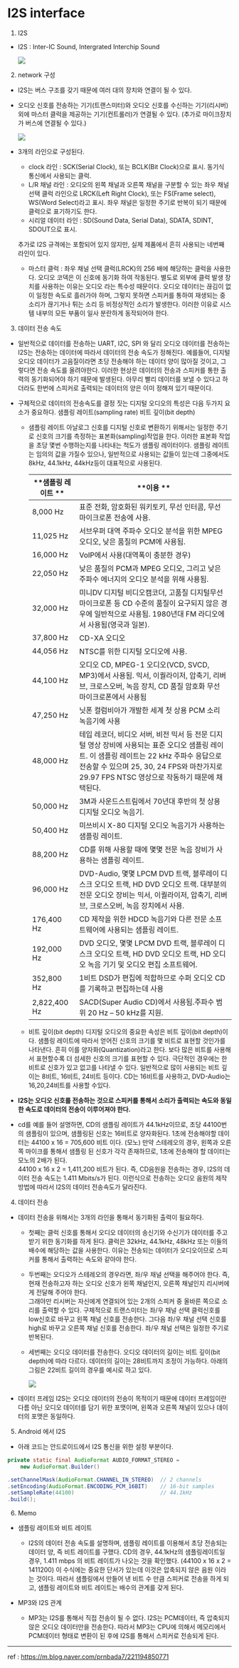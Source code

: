 I2S interface 
=====


1. I2S

 - I2S : Inter-IC Sound, Intergrated Interchip Sound

	 ![](./images/I2S_01.png)

2. network 구성

 - I2S는 버스 구조를 갖기 때문에 여러 대의 장치와 연결이 될 수 있다. 
 - 오디오 신호를 전송하는 기기(트랜스미터)와 오디오 신호를 수신하는 기기(리시버)외에 마스터 클럭을 제공하는 기기(컨트롤러)가 연결될 수 있다.
  (추가로 마이크장치가 버스에 연결될 수 있다.)

	![](./images/I2S_02.png)

 - 3개의 라인으로 구성된다.
   * clock 라인 : SCK(Serial Clock), 또는 BCLK(Bit Clock)으로 표시.
     동기식 통신에서 사용되는 클럭.
   * L/R 채널 라인 : 오디오의 왼쪽 채널과 오른쪽 채널을 구분할 수 있는 좌우 채널 선택 클럭 라인으로 LRCK(Left Right Clock), 또는 FS(Frame select), WS(Word Select)라고 표시.
     좌우 채널은 일정한 주기로 반복이 되기 때문에 클럭으로 표기하기도 한다.
   * 시리얼 데이터 라인 : SD(Sound Data, Serial Data), SDATA, SDINT, SDOUT으로 표시.
   
   추가로 I2S 규격에는 포함되어 있지 않지만, 실제 제품에서 흔히 사용되는 네번째 라인이 있다.
   * 마스터 클럭 : 좌우 채널 선택 클럭(LRCK)의 256 배에 해당하는 클럭을 사용한다. 
     오디오 코덱은 이 신호에 동기화 하여 작동된다. 별도로 외부에 클럭 발생 장치를 사용하는 이유는 오디오 라는 특수성 때문이다.
	 오디오 데이터는 끊김이 없이 일정한 속도로 흘러가야 하며, 그렇지 못하면 스피커를 통하여 재생되는 중 소리가 끊기거나 튀는 소리 등 비정상적인 소리가 발생한다. 
	 이러한 이유로 시스템 내부의 모든 부품이 일사 분란하게 동작되어야 한다.

3. 데이터 전송 속도
 - 일반적으로 데이터를 전송하는 UART, I2C, SPI 와 달리 오디오 데이터를 전송하는 I2S는 전송하는 데이터에 따라서 데이터의 전송 속도가 정해진다.
   예를들어, 디지털 오디오 데이터가 고음질이라면 초당 전송해야 하는 데이터 양이 많아질 것이고, 그렇다면 전송 속도를 올려야한다.
   이러한 현상은 데이터의 전송과 스피커를 통한 출력의 동기화되어야 하기 때문에 발생된다. 아무리 빨리 데이터를 보낼 수 있다고 하더라도 한번에 스피커로 출력되는 데이터의 양은 이미 정해져 있기 때문이다. 
  - 구체적으로 데이터의 전송속도를 결정 짓는 디지털 오디오의 특성은 다음 두가지 요소가 중요하다.
    샘플링 레이트(sampling rate)
	비트 깊이(bit depth)
    * 샘플링 레이트
		아날로그 신호를 디지털 신호로 변환하기 위해서는 일정한 주기로 신호의 크기를 측정하는 표본화(sampling)작업을 한다. 
		이러한 표본화 작업을 초당 몇번 수행하는지를 나타내는 척도가 샘플링 레이터이다.
		샘플링 레이트는 임의의 값을 가질수 있으나, 일반적으로 사용되는 값들이 있는데 그중에서도  8kHz, 44.1kHz, 44kHz등이 대표적으로 사용된다.

		| **샘플링 레이트 ** 	| **이용 **                                                                                                                                                                                                                                    	|
		|--------------------	|----------------------------------------------------------------------------------------------------------------------------------------------------------------------------------------------------------------------------------------------	|
		| 8,000 Hz           	| 표준 전화, 암호화된 워키토키, 무선 인터콤, 무선 마이크로폰 전송에 사용.                                                                                                                                                                      	|
		| 11,025 Hz          	| 서브우퍼 대역 주파수 오디오 분석을 위한 MPEG 오디오, 낮은 품질의 PCM에 사용됨.                                                                                                                                                               	|
		| 16,000 Hz          	| VoIP에서 사용(대역폭이 충분한 경우)                                                                                                                                                                                                          	|
		| 22,050 Hz          	| 낮은 품질의 PCM과 MPEG 오디오, 그리고 낮은 주파수 에너지의 오디오 분석을 위해 사용됨.                                                                                                                                                        	|
		| 32,000 Hz          	| 미니DV 디지털 비디오캠코더, 고품질 디지털무선 마이크로폰 등 CD 수준의 품질이 요구되지 않은 경우에 일반적으로 사용됨. 1980년대 FM 라디오에서 사용됨(영국과 일본).                                                                             	|
		| 37,800 Hz          	| CD-XA 오디오                                                                                                                                                                                                                                 	|
		| 44,056 Hz          	| NTSC를 위한 디지털 오디오에 사용.                                                                                                                                                                                                            	|
		| 44,100 Hz          	| 오디오 CD, MPEG-1 오디오(VCD, SVCD, MP3)에서 사용됨. 믹서, 이퀄라이저, 압축기, 리버브, 크로스오버, 녹음 장치, CD 품질 암호화 무선 마이크로폰에서 사용됨                                                                                      	|
		| 47,250 Hz          	| 닛폰 컬럼비아가 개발한 세계 첫 상용 PCM 소리 녹음기에 사용                                                                                                                                                                                   	|
		| 48,000 Hz          	| 테입 레코더, 비디오 서버, 비전 믹서 등 전문 디지털 영상 장비에 사용되는 표준 오디오 샘플링 레이트. 이 샘플링 레이트는 22 kHz 주파수 응답으로 전송할 수 있으며 25, 30, 24 FPS와 마찬가지로 29.97 FPS NTSC 영상으로 작동하기 때문에 채택된다.  	|
		| 50,000 Hz          	| 3M과 사운드스트림에서 70년대 후반의 첫 상용 디지털 오디오 녹음기.                                                                                                                                                                            	|
		| 50,400 Hz          	| 미쓰비시 X-80 디지털 오디오 녹음기가 사용하는 샘플링 레이트.                                                                                                                                                                                 	|
		| 88,200 Hz          	| CD를 위해 사용할 때에 몇몇 전문 녹음 장비가 사용하는 샘플링 레이트.                                                                                                                                                                          	|
		| 96,000 Hz          	| DVD-Audio, 몇몇 LPCM DVD 트랙, 블루레이 디스크 오디오 트랙, HD DVD 오디오 트랙. 대부분의 전문 오디오 장비는 믹서, 이퀄라이저, 압축기, 리버브, 크로스오버, 녹음 장치에서 사용.                                                                	|
		| 176,400 Hz         	| CD 제작을 위한 HDCD 녹음기와 다른 전문 소프트웨어에 사용되는 샘플링 레이트.                                                                                                                                                                  	|
		| 192,000 Hz         	| DVD 오디오, 몇몇 LPCM DVD 트랙, 블루레이 디스크 오디오 트랙, HD DVD 오디오 트랙, HD 오디오 녹음 기기 및 오디오 편집 소프트웨어.                                                                                                              	|
		| 352,800 Hz         	| 1비트 DSD가 편집에 적합하므로 수퍼 오디오 CD를 기록하고 편집하는데 사용                                                                                                                                                                      	|
		| 2,822,400 Hz       	| SACD(Super Audio CD)에서 사용됨.주파수 범위 20 Hz – 50 kHz를 지원.                                                                                                                                                                           	|


	* 비트 깊이(bit depth)
	   디지털 오디오의 중요한 속성은 비트 깊이(bit depth)이다. 
	   샘플링 레이트에 따라서 얻어진 신호의 크기를 몇 비트로 표현할 것인가를 나타낸다.
	   흔히 이를 양자화(Quantization)라고 한다.
	   보다 많은 비트를 사용해서 표현할수록 더 섬세한 신호의 크기를 표현할 수 있다. 
	   극단적인 경우에는 한비트로 신호가 있고 없고를 나타낼 수 있다. 
	   일반적으로 많이 사용되는 비트 깊이는 8비트, 16비트, 24비트 등이다.
	   CD는 16비트를 사용하고, DVD-Audio는 16,20,24비트를 사용할 수있다.


 - **I2S는 오디오 신호를 전송하는 것으로 스피커를 통해서 소리가 출력되는 속도와 동일한 속도로 데이터의 전송이 이루어져야 한다.**
 - cd를 예를 들어 설명하면, CD의 샘플링 레이트가 44.1kHz이므로, 초당 44100번의 샘플링이 있으며, 
   샘플링된 신호는 16비트로 양자화된다. 
   1초에 전송해야할 데이터는 44100 x 16 = 705,600 비트 이다. (모노)
   만약 스테레오의 경우, 왼쪽과 오른쪽 마이크를 통해서 샘플링 된 신호가 각각 존재하므로, 
   1초에 전송해야 할 데이터는 모노의 2배가 된다.  
   44100 x 16 x 2 = 1,411,200 비트가 된다. 즉, CD음원을 전송하는 경우, I2S의 데이터 전송 속도는 
   1.411 Mbits/s가 된다. 
   이런식으로 전송하는 오디오 음원의 제작 방법에 따라서 I2S의 데이터 전송속도가 달라진다.

4. 데이터 전송
 - 데이터 전송을 위해서는 3개의 라인을 통해서 동기화된 출력이 필요하다.
   * 첫째는 클럭 신호를 통해서 오디오 데이터의 송신기와 수신기가 데이터를 주고 받기 위한 동기화를 하게 된다.
	 클럭은 32kHz, 44.1kHz, 48kHz 또는 이들의 배수에 해당하는 값을 사용한다.
	 이유는 전송되는 데이터가 오디오이므로 스피커를 통해서 출력하는 속도와 같아야 한다.
   * 두번째는 오디오가 스테레오의 경우라면, 좌/우 채널 선택을 해주어야 한다.
     즉, 현재 전송하고자 하는 오디오 신호가 왼쪽 채널인지, 오른쪽 채널인지 리시버에게 전달해 주어야 한다.  
	 그래야만 리시버는 자신에게 연결되어 있는 2개의 스피커 중 올바른 쪽으로 소리를 출력할 수 있다.
	 구체적으로 트랜스미터는 좌/우 채널 선택 클럭신호를 low신호로 바꾸고 왼쪽 채널 신호를 전송한다. 
	 그다음 좌/우 채널 선택 신호를 high로 바꾸고 오른쪽 채널 신호를 전송한다.
     좌/우 채널 선택은 일정한 주기로 반복된다.
   * 세번째는 오디오 데이터를 전송한다.
	 오디오 데이터의 길이는 비트 깊이(bit depth)에 따라 다르다.
	 데이터의 길이는 28비트까지 조정이 가능하다. 
	 아래의 그림은 22비트 길이의 경우를 예시로 하고 있다.

	 ![](./images/I2S_03.png)

 - 데이터 프레임
   I2S는 오디오 데이터의 전송이 목적이기 때문에 데이터 프레임이란 다름 아닌 오디오 데이터를 담기 위한 포맷이며, 왼쪽과 오른쪽 채널이 있으나 데이터의 포맷은 동일하다.


5. Android 에서 I2S
 - 아래 코드는 안드로이드에서 I2S 통신을 위한 설정 부분이다.
```java
private static final AudioFormat AUDIO_FORMAT_STEREO = 
	new AudioFormat.Builder()

.setChannelMask(AudioFormat.CHANNEL_IN_STEREO)	// 2 channels
.setEncoding(AudioFormat.ENCODING_PCM_16BIT)	// 16-bit samples
.setSampleRate(44100)							// 44.1kHz
.build();
```


6. Memo
 - 샘플링 레이트와 비트 레이트
   * I2S의 데이터 전송 속도를 설명하며, 샘플링 레이트를 이용해서 초당 전송되는 데이터 양, 즉 비트 레이트를 구했다.
     CD의 경우, 44.1kHz의 샘플링레이트일 경우, 1.411 mbps 의 비트 레이트가 나오는 것을 확인했다. (44100 x 16 x 2 = 1411200)
     이 수식에는 중요한 단서가 있는데 이것은 압축되지 않은 음원 이라는 것이다. 따라서 샘플링에서 만들어 낸 비트 수 만큼 스피커로 전송을 하게 되고, 
     샘플링 레이트와 비트 레이트는 배수의 관계를 갖게 된다.

 - MP3와 I2S 관계
   * MP3는 I2S를 통해서 직접 전송이 될 수 없다. I2S는 PCM데이터, 즉 압축되지 않은 오디오 데이터만을 전송한다.
     따라서 MP3는 CPU에 의해서 메모리에서 PCM데이터 형태로 변환이 된 후에 I2S를 통해서 스피커로 전송되게 된다.

----
ref : https://m.blog.naver.com/prnbada7/221194850771
